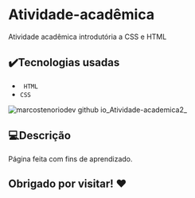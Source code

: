 # Atividade-acadêmica
Atividade acadêmica introdutória a CSS e HTML


## ✔️Tecnologias usadas
- `` HTML``
- `` CSS ``

![marcostenoriodev github io_Atividade-academica2_](https://user-images.githubusercontent.com/107797969/195396657-3064b5a7-0877-4223-aae9-71e607a60042.png)

## 💻Descrição
<p>Página feita com fins de aprendizado.</p>

## Obrigado por visitar! ❤️


